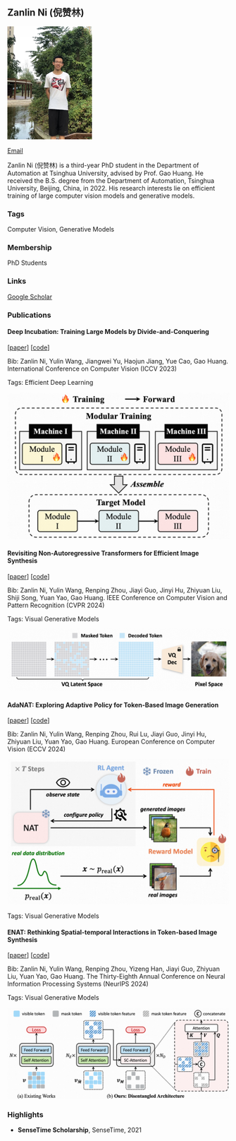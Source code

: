 ## Zanlin Ni (倪赞林)
<img src="./assets/nizanlin.jpg" alt="Zanlin Ni" style="zoom:25%;" />

<a href="nzl22@mails.tsinghua.edu.cn">Email</a>

Zanlin Ni (倪赞林) is a third-year PhD student in the Department of Automation at Tsinghua University, advised by Prof. Gao Huang. He received the B.S. degree from the Department of Automation, Tsinghua University, Beijing, China, in 2022. His research interests lie on efficient training of large computer vision models and generative models.

### Tags

Computer Vision, Generative Models

### Membership
PhD Students

### Links

<a href="https://scholar.google.com/citations?user=Yibz_asAAAAJ&hl=en&oi=sra">Google Scholar</a>

### Publications

#### Deep Incubation: Training Large Models by Divide-and-Conquering
[<a href="https://openaccess.thecvf.com/content/ICCV2023/papers/Ni_Deep_Incubation_Training_Large_Models_by_Divide-and-Conquering_ICCV_2023_paper.pdf">paper</a>]
[<a href="https://github.com/LeapLabTHU/Deep-Incubation">code</a>]

Bib: Zanlin Ni, Yulin Wang, Jiangwei Yu, Haojun Jiang, Yue Cao, Gao Huang.
International Conference on Computer Vision (ICCV 2023)

Tags: Efficient Deep Learning

![deepincubation](./assets/deepincubation.png)


#### Revisiting Non-Autoregressive Transformers for Efficient Image Synthesis
[<a href="https://arxiv.org/pdf/2101.10832">paper</a>]
[<a href="https://github.com/LeapLabTHU/ImprovedNAT">code</a>]

Bib: Zanlin Ni, Yulin Wang, Renping Zhou, Jiayi Guo, Jinyi Hu, Zhiyuan Liu, Shiji Song, Yuan Yao, Gao Huang.
IEEE Conference on Computer Vision and Pattern Recognition (CVPR 2024)

Tags: Visual Generative Models

![autonat](./assets/autonat.png)

#### AdaNAT: Exploring Adaptive Policy for Token-Based Image Generation
[<a href="https://arxiv.org/pdf/2409.00342">paper</a>]
[<a href="https://github.com/LeapLabTHU/AdaNAT/">code</a>]

Bib: Zanlin Ni, Yulin Wang, Renping Zhou, Rui Lu, Jiayi Guo, Jinyi Hu, Zhiyuan Liu, Yuan Yao, Gao Huang.
European Conference on Computer Vision (ECCV 2024)

![adanat](./assets/adanat.png)

Tags: Visual Generative Models

#### ENAT: Rethinking Spatial-temporal Interactions in Token-based Image Synthesis
[<a href="https://arxiv.org/pdf/2411.06959">paper</a>]
[<a href="https://github.com/LeapLabTHU/ENAT">code</a>]

Bib: Zanlin Ni, Yulin Wang, Renping Zhou, Yizeng Han, Jiayi Guo, Zhiyuan Liu, Yuan Yao, Gao Huang.
The Thirty-Eighth Annual Conference on Neural Information Processing Systems (NeurIPS 2024)

Tags: Visual Generative Models

![enat](./assets/enat.png)

### Highlights

- **SenseTime Scholarship**, SenseTime, 2021  
